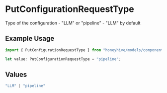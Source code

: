 # PutConfigurationRequestType

Type of the configuration - "LLM" or "pipeline" - "LLM" by default

## Example Usage

```typescript
import { PutConfigurationRequestType } from "honeyhive/models/components";

let value: PutConfigurationRequestType = "pipeline";
```

## Values

```typescript
"LLM" | "pipeline"
```
